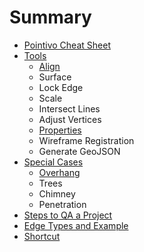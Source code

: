 # Summary

* [Pointivo Cheat Sheet](README.md)
* [Tools](tools.md)
  * [Align](tools/1.md)
  * Surface
  * Lock Edge
  * Scale
  * Intersect Lines
  * Adjust Vertices
  * [Properties](tools.md#properties)                                                                                                                                          
  * Wireframe Registration
  * Generate GeoJSON
* [Special Cases](special-cases.md)
  * [Overhang](special-cases/overhang.md)
  * Trees
  * Chimney
  * Penetration
* [Steps to QA  a Project](steps-to-qa-a-project.md)
* [Edge Types and Example](edge-types-and-example.md)
* [Shortcut](shortcut.md)


